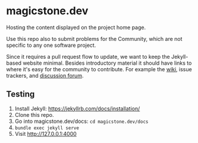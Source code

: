 # magicstone.dev 

Hosting the content displayed on the project home page.

Use this repo also to submit problems for the Community, which are not specific to any one software project.

Since it requires a pull request flow to update, we want to keep the Jekyll-based website minimal. Besides introductory material it should have links to where it's easy for the community to contribute. For example the [wiki](https://github.com/magicstone-dev/magicstone.dev/wiki), issue trackers, and [discussion forum](https://github.com/magicstone-dev/magicstone.dev/discussions).

## Testing

1. Install Jekyll: https://jekyllrb.com/docs/installation/
2. Clone this repo.
3. Go into magicstone.dev/docs: `cd magicstone.dev/docs`
4. `bundle exec jekyll serve`
5. Visit http://127.0.0.1:4000
